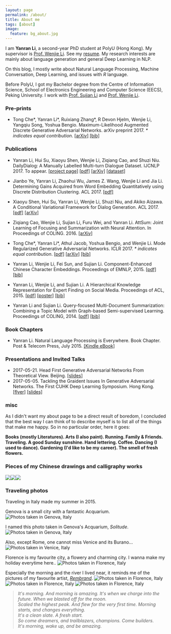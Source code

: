 ```yaml
---
layout: page
permalink: /about/
title: About me
tags: [about]
image:
  feature: bg_about.jpg
---
```


I am **Yanran Li**, a second-year PhD student at PolyU (Hong Kong). My supervisor is [Prof. Wenjie Li](http://www4.comp.polyu.edu.hk/~cswjli/). See my [resume](/files/Resume_Yanran_Li.pdf). My research interests are mainly about language generation and general Deep Learning in NLP.

On this blog, I mostly write about Natural Language Processing, Machine Conversation, Deep Learning, and issues with *R* language.

Before PolyU, I got my Bachelor degree from the Centre of Information Science, School of Electronics Engineering and Computer Science (EECS), Peking University. I work with [Prof. Sujian Li](http://www.icl.pku.edu.cn/member/lisujian/maincontent.htm) and [Prof. Wenjie Li](http://www4.comp.polyu.edu.hk/~cswjli/). 

### Pre-prints

- Tong Che\*, Yanran Li\*,  Ruixiang Zhang\*, R Devon Hjelm, Wenjie Li, Yangqiu Song, Yoshua Bengio. Maximum-Likelihood Augmented Discrete Generative Adversarial Networks. arXiv preprint 2017. *\* indicates equal contribution*. [[arXiv]](https://arxiv.org/abs/1702.07983) [[bib]](/files/bibtex/maligan.bib)

### Publications

- Yanran Li, Hui Su, Xiaoyu Shen, Wenjie Li, Ziqiang Cao, and Shuzi Niu. DailyDialog: A Manually Labelled Multi-turn Dialogue Dataset. IJCNLP 2017. To appear. [[project page]](/dailydialog) [[pdf]](/files/ijcnlp2017dailydialog.pdf) [[arXiv]](https://arxiv.org/abs/1710.03957) [[dataset]](/files/ijcnlp_dailydialog.zip)

- Jianbo Ye, Yanran Li, Zhaohui Wu, James Z. Wang, Wenjie Li and Jia Li. Determining Gains Acquired from Word Embedding Quantitatively using Discrete Distribution Clustering. ACL 2017. [[pdf]](/files/acl2017gains.pdf)

- Xiaoyu Shen, Hui Su, Yanran Li, Wenjie Li, Shuzi Niu, and Akiko Aizawa. A Conditional Variational Framework for Dialog Generation. ACL 2017. [[pdf]](/files/acl2017conditionalvae.pdf) [[arXiv]](https://arxiv.org/abs/1705.00316)

- Ziqiang Cao, Wenjie Li, Sujian Li, Furu Wei, and Yanran Li. AttSum: Joint Learning of Focusing and Summarization with Neural Attention. In Proceedings of COLING. 2016. [[arXiv]](https://arxiv.org/abs/1604.00125) 

- Tong Che\*, Yanran Li\*, Athul Jacob, Yoshua Bengio, and Wenjie Li. Mode Regularized
Generative Adversarial Networks. ICLR 2017. *\* indicates equal contribution*. [[pdf]](/files/iclr2017mdgan.pdf) [[arXiv]](https://arxiv.org/abs/1612.02136) [[bib]](/files/bibtex/iclr2017mdgan.bib)

- Yanran Li, Wenjie Li, Fei Sun, and Sujian Li.
Component-Enhanced Chinese Character Embeddings. Proceedings of EMNLP, 2015. [[pdf]](/files/emnlp2015comp.pdf) [[bib]](/files/bibtex/emnlp2015comp.bib)

- Yanran Li, Wenjie Li, and Sujian Li. 
A Hierarchical Knowledge Representation for Expert Finding on Social Media. Proceedings of ACL, 2015. [[pdf]](/files/acl2015exp.pdf) [[poster]](/files/acl2015exp_poster.pdf) [[bib]](/files/bibtex/acl2015exp.bib)

- Yanran Li and Sujian Li. 
Query-focused Multi-Document Summarization: Combining a Topic Model with Graph-based Semi-supervised Learning. Proceedings of COLING, 2014. [[pdf]](/files/coling2014sum.pdf) [[bib]](/files/bibtex/coling2014sum.bib)

### Book Chapters

- Yanran Li.
Natural Language Processing is Everywhere. Book Chapter. Post & Telecom Press, July 2015. [[Kindle eBook]](https://www.amazon.cn/%E7%A7%91%E5%AD%A6%E7%9A%84%E6%9E%81%E8%87%B4-%E6%BC%AB%E8%B0%88%E4%BA%BA%E5%B7%A5%E6%99%BA%E8%83%BD-%E9%9B%86%E6%99%BA%E4%BF%B1%E4%B9%90%E9%83%A8/dp/B01AHPD2M0)

### Presentations and Invited Talks

- 2017-05-21. Head First Generative Adversarial Networks From Theoretical View. Beijing. [[slides]](/files/pre/HeadFirstGAN_theory.pdf)
- 2017-05-05. Tackling the Graident Issues In Generative Adversarial Networks. The First CUHK Deep Learning Symposium. Hong Kong. [[flyer]](http://dl.ee.cuhk.edu.hk/fp/POSTER.pdf) [[slides]](/files/pre/TacklingGAN.pdf)


### misc

As I didn't want my about page to be a direct result of boredom, I concluded that the best way I can think of to describe myself is to list all of the things that make me happy. So in no particular order, here it goes: 

**Books (mostly Literatures). Arts (I also paint). Running. Family & Friends. Traveling. A good Sunday sunshine. Hand lettering. Coffee. Dancing (I used to dance). Gardening (I'd like to be my career). The smell of fresh flowers.**

### Pieces of my Chinese drawings and calligraphy works
![](/images/album/draw-1.jpg)![](/images/album/draw-2.jpg)![](/images/album/draw-3.jpg)

### Traveling photos

Traveling in Italy made my summer in 2015. 

Genova is a small city with a fantastic Acquarium. 
![Photos taken in Genova, Italy](/images/album/genova_1.JPG)

I named this photo taken in Genova's Acquarium, *Solitude*.
![Photos taken in Genova, Italy](/images/album/genova_3.JPG)

Also, except Rome, one cannot miss Venice and its Burano...
![Photos taken in Venice, Italy](/images/album/venice_1.jpg)

Florence is my favourite city, a flowery and charming city. I wanna make my holiday everytime here..
![Photos taken in Florence, Italy](/images/album/florence_4.jpg)

Especially the morning and the river I lived near, it reminds me of the pictures of my favourite artist, [*Rembrand*](https://en.wikipedia.org/wiki/Rembrandt).
![Photos taken in Florence, Italy](/images/album/florence_1.JPG)
![Photos taken in Florence, Italy](/images/album/florence_2.JPG)
![Photos taken in Florence, Italy](/images/album/florence_3.JPG)


                 

> *It's morning. And morning is amazing. It's when we charge into the future. When we blasted off for the moon.*    
*Scaled the highest peak. And flew for the very first time. Morning starts, and changes everything.*    
*It's a clean slate. A fresh start.*   
*So come dreamers, and trailblazers, champions. Come builders.*       
*It's morning, wake up, and be amazing.*  
         


<!-- 
## What HPSTR brings to the table:

* Responsive templates for post, page, and post index `_layouts`. Looks great on mobile, tablet, and desktop devices.
* Gracefully degrads in older browsers. Compatible with Internet Explorer 8+ and all modern browsers.  
* Modern and minimal design.
* Sweet animated menu.
* Background image support.
* Readable typography to make your words shine.
* Support for large images to call out your favorite posts.
* Comments powered by [Disqus](http://disqus.com) if you choose to enable.
* Simple and clear permalink structure[^1].
* [Open Graph](https://developers.facebook.com/docs/opengraph/) and [Twitter Cards](https://dev.twitter.com/docs/cards) support for a better social sharing experience.
* Simple [custom 404 page]({{ site.url }}/404.html) to get you started.
* Stylesheets for Pygments and Coderay [syntax highlighting]({{ site.url }}/code-highlighting-post/) to make your code examples look snazzy
* [Grunt](http://gruntjs.com) build script for easy theme development

<div markdown="0"><a href="{{ site.url }}/theme-setup" class="btn btn-info">Install the Theme</a></div>

[^1]: Example: *domain.com/category-name/post-title* -->


